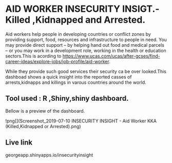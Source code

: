 
# AID WORKER INSECURITY INSIGT.-Killed ,Kidnapped and Arrested.

Aid workers help people in developing countries or conflict zones by providing support, food, resources and infrastructure to people in need. You may provide direct support – by helping hand out food and medical parcels – or you may work in a development role, working in the health or education sectors.This is acording to https://www.ucas.com/ucas/after-gcses/find-career-ideas/explore-jobs/job-profile/aid-worker.

While they provide such good services their security ca be over looked.This dashboad shows a quick insight into the reported casses of arrests,kidnapps and killings in varous countries around the world.

## Tool used : R ,Shiny,shiny dashboard.

Bellow is a preview of the dashboard.

!png[](Screenshot_2019-07-10 INSECURITY INSIGHT - Aid Worker KKA (Killed,Kidnapped or Arrested).png)

## Live link

georgeapp.shinyapps.io/insecurityinsight
